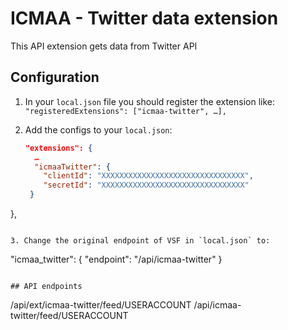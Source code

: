 # ICMAA - Twitter data extension

This API extension gets data from Twitter API

## Configuration

1. In your `local.json` file you should register the extension like:
   `"registeredExtensions": ["icmaa-twitter", …],`

2. Add the configs to your `local.json`:
   ```json
   "extensions": {
     …
     "icmaaTwitter": {
       "clientId": "XXXXXXXXXXXXXXXXXXXXXXXXXXXXXXXX",
       "secretId": "XXXXXXXXXXXXXXXXXXXXXXXXXXXXXXXX"
    }
  },
   ```

3. Change the original endpoint of VSF in `local.json` to:
   ```
   "icmaa_twitter": {
     "endpoint": "/api/icmaa-twitter"
   }
   ```

## API endpoints
```
/api/ext/icmaa-twitter/feed/USERACCOUNT
/api/icmaa-twitter/feed/USERACCOUNT
```

